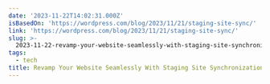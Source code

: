 ```yaml
---
date: '2023-11-22T14:02:31.000Z'
isBasedOn: 'https://wordpress.com/blog/2023/11/21/staging-site-sync/'
link: 'https://wordpress.com/blog/2023/11/21/staging-site-sync/'
slug: >-
  2023-11-22-revamp-your-website-seamlessly-with-staging-site-synchronization-wordpres
tags:
  - tech
title: Revamp Your Website Seamlessly With Staging Site Synchronization – WordPres
---
```


